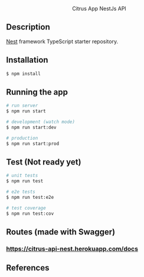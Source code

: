 <p align="center">
  <a/>Citrus App NestJs API</a>
</p>

## Description

[Nest](https://github.com/nestjs/nest) framework TypeScript starter repository.

## Installation

```bash
$ npm install
```

## Running the app

```bash
# run server
$ npm run start

# development (watch mode)
$ npm run start:dev

# production
$ npm run start:prod
```

## Test (Not ready yet)

```bash
# unit tests
$ npm run test

# e2e tests
$ npm run test:e2e

# test coverage
$ npm run test:cov
```

## Routes (made with Swagger)

### https://citrus-api-nest.herokuapp.com/docs

## References
